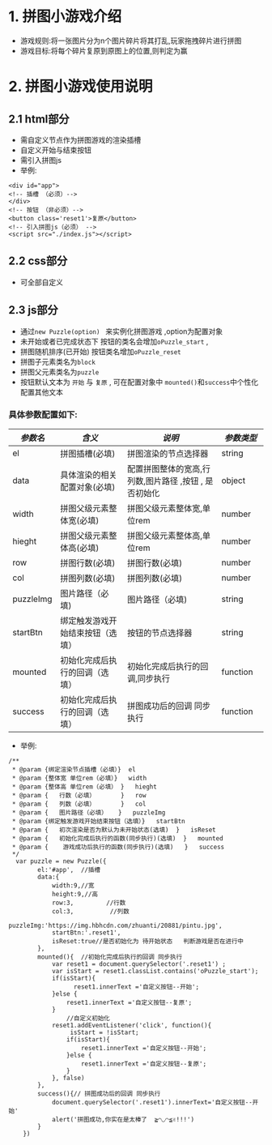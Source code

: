 # 1. 拼图小游戏介绍
- 游戏规则:将一张图片分为n个图片碎片将其打乱,玩家拖拽碎片进行拼图
- 游戏目标:将每个碎片复原到原图上的位置,则判定为赢
# 2. 拼图小游戏使用说明
## 2.1   html部分
- 需自定义节点作为拼图游戏的渲染插槽
- 自定义开始与结束按钮
- 需引入拼图js
- 举例:
```
<div id="app">
<!-- 插槽 （必须）-->
</div>
<!-- 按钮 （非必须）-->
<button class='reset1'>复原</button>
<!-- 引入拼图js（必须） -->
<script src="./index.js"></script>		
```
## 2.2   css部分
- 可全部自定义
## 2.3   js部分
- 通过`new Puzzle(option) ` 来实例化拼图游戏 ,option为配置对象
- 未开始或者已完成状态下 按钮的类名会增加`oPuzzle_start` , 
- 拼图随机排序(已开始) 按钮类名增加`oPuzzle_reset` 
- 拼图子元素类名为`block`
- 拼图父元素类名为`puzzle`
- 按钮默认文本为 `开始` 与  `复原` , 可在配置对象中 `mounted()`和`success`中个性化配置其他文本
### 具体参数配置如下:
| *参数名* | *含义*                | *说明*                                              |*参数类型*                                              |
| -------- | --------------------- | --------------------------------------------------- |  --------------------------------------------------- |   
| el      | 拼图插槽(必填)                |      拼图渲染的节点选择器                         |     string　　|
| data    | 具体渲染的相关配置对象(必填)        |   配置拼图整体的宽高,行列数,图片路径 ,按钮 , 是否初始化  |  object|
| width      | 拼图父级元素整体宽(必填)               | 拼图父级元素整体宽,单位rem                        |  number |
| hieght      | 拼图父级元素整体高(必填)               | 拼图父级元素整体高,单位rem                         |   number|
| row      | 拼图行数(必填)               | 拼图行数(必填)                          |  number|
| col      | 拼图列数(必填)               | 拼图列数(必填)                        |number|
| puzzleImg   | 图片路径（必填)            | 图片路径（必填)                       |  string|
| startBtn   |   绑定触发游戏开始结束按钮（选填）      |      按钮的节点选择器       |string|
| mounted   |   初始化完成后执行的回调（选填）      |      初始化完成后执行的回调,同步执行       |function|
| success   |   初始化完成后执行的回调（选填）      |      拼图成功后的回调 同步执行       |function|
- 举例:
```
/**
 * @param {绑定渲染节点插槽（必填）}  el
 * @param {整体宽 单位rem（必填）}   width
 * @param {整体高 单位rem（必填） }   hieght
 * @param {   行数（必填）       }   row
 * @param {   列数（必填）       }   col
 * @param {   图片路径（必填）   }   puzzleImg
 * @param {绑定触发游戏开始结束按钮（选填）}   startBtn
 * @param {   初次渲染是否为默认为未开始状态(选填)  }   isReset
 * @param {   初始化完成后执行的函数(同步执行)(选填)  }   mounted
 * @param {    游戏成功后执行的函数(同步执行)(选填)   }   success
 */
  var puzzle = new Puzzle({
        el:'#app',  //插槽
        data:{
            width:9,//宽
            height:9,//高
            row:3,         //行数
            col:3,          //列数
            puzzleImg:'https://img.hbhcdn.com/zhuanti/20881/pintu.jpg',
            startBtn:'.reset1',
            isReset:true//是否初始化为 待开始状态   判断游戏是否在进行中
        },
        mounted(){  //初始化完成后执行的回调 同步执行
        	var reset1 = document.querySelector('.reset1') ; 
        	var isStart = reset1.classList.contains('oPuzzle_start');
        	if(isStart){ 
    			  reset1.innerText ='自定义按钮--开始';
        	}else {
        		reset1.innerText ='自定义按钮--复原';
        	} 
        		//自定义初始化
        	reset1.addEventListener('click', function(){
        		 isStart = !isStart;
        		if(isStart){ 
        			reset1.innerText ='自定义按钮--开始';
	        	}else {
	        		reset1.innerText ='自定义按钮--复原';
	        	}
        	}, false)
        },
        success(){// 拼图成功后的回调 同步执行
            document.querySelector('.reset1').innerText='自定义按钮--开始'
            alert('拼图成功,你实在是太棒了  ≧◠◡◠≦✌!!!')
        }         
    })
   
```
